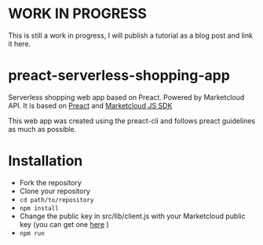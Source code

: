# WORK IN PROGRESS
This is still a work in progress, I will publish a tutorial as a blog post and link it here.

# preact-serverless-shopping-app
Serverless shopping web app based on Preact. Powered by Marketcloud API.
It is based on [Preact](https://github.com/developit/preact) and [Marketcloud JS SDK](https://github.com/Marketcloud/marketcloud-js)

This web app was created using the preact-cli and follows preact guidelines as much as possible.

# Installation

* Fork the repository 
* Clone your repository
* `cd path/to/repository`
* `npm install`
* Change the public key in src/lib/client.js with your Marketcloud public key (you can get one [here](https://www.marketcloud.it) )
* `npm run`



